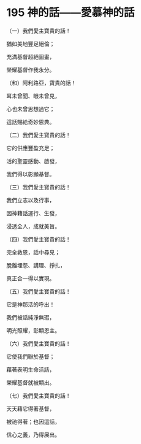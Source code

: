 # 195 神的話——愛慕神的話

（一）我們愛主寶貴的話！

猶如美地豐足絕倫；

充滿基督超絕圖畫，

榮耀基督作我永分。

（和）阿利路亞，寶貴的話！

耳未曾聞、眼未曾見，

心也未曾思想過它；

這話賜給奇妙恩典。

（二）我們愛主寶貴的話！

它的供應豐盈充足；

活的聖靈感動、啟發，

我們得以彰顯基督。

（三）我們愛主寶貴的話！

我們立志以及行事，

因神藉話運行、生發，

浸透全人，成就美旨。

（四）我們愛主寶貴的話！

完全救恩，話中尋見；

脫離埋怨、講理、掙扎，

真正合一得以實現。

（五）我們愛主寶貴的話！

它是神那活的呼出！

我們被話純淨無瑕，

明光照耀，彰顯恩主。

（六）我們愛主寶貴的話！

它使我們聯於基督；

藉著表明生命活話，

榮耀基督就被顯出。

（七）我們愛主寶貴的話！

天天藉它得著基督，

被祂得著；也因這話，

信心之義，乃得展出。

